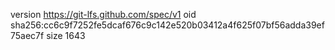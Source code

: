 version https://git-lfs.github.com/spec/v1
oid sha256:cc6c9f7252fe5dcaf676c9c142e520b03412a4f625f07bf56adda39ef75aec7f
size 1643
